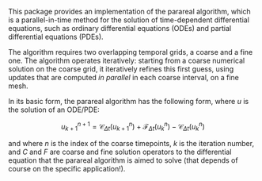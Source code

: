 This package provides an implementation of the parareal algorithm, which is a parallel-in-time method for the solution of time-dependent differential equations, such as ordinary differential equations (ODEs) and partial differential equations (PDEs). 

The algorithm requires two overlapping temporal grids, a coarse and a fine one. 
The algorithm operates iteratively: starting from a coarse numerical solution on the coarse grid, it iteratively refines this first guess, using updates that are computed *in parallel* in each coarse interval, on a fine mesh.

In its basic form, the parareal algorithm has the following form, where $u$ is the solution of an ODE/PDE:

$$
u_{k+1}^{n+1} = \mathcal{C}_{\Delta t} (u_{k+1}^n) +  \mathcal{F}_{\Delta t} (u_k^n) - \mathcal{C}_{\Delta t}(u_k^n) 
$$

and where $n$ is the index of the coarse timepoints, $`k`$ is the iteration number, and $`C`$ and $`F`$ are coarse and fine solution operators to the differential equation that the parareal algorithm is aimed to solve (that depends of course on the specific application!).
